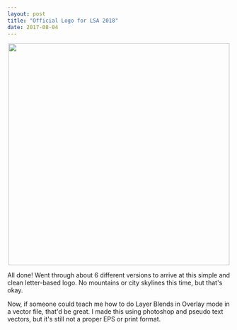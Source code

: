 ```yaml
---
layout: post
title: "Official Logo for LSA 2018"
date: 2017-08-04
---
```


<center><img src="{{ site.url }}/assets/lsa2018-show.png" style="width:500px; height:auto"></center>

All done! Went through about 6 different versions to arrive at this simple and clean letter-based logo. No mountains or city skylines this time, but that's okay.

Now, if someone could teach me how to do Layer Blends in Overlay mode in a vector file, that'd be great. I made this using photoshop and pseudo text vectors, but it's still not a proper EPS or print format.  
